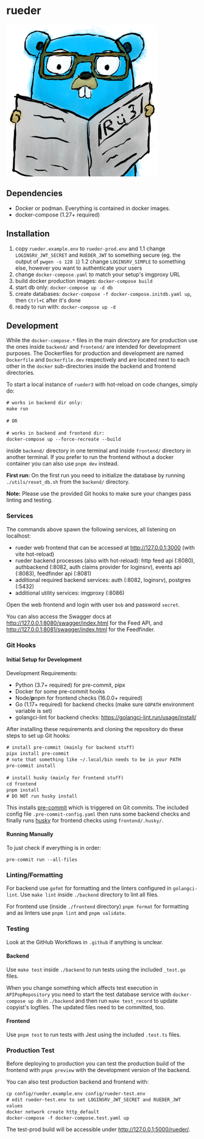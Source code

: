 # rueder

![rueder logo: a gopher with glasses reading a newspaper](docs/images/rueder3gopher_s.png)

## Dependencies

- Docker or podman. Everything is contained in docker images.
- docker-compose (1.27+ required)

## Installation

1. copy `rueder.example.env` to `rueder-prod.env` and
   1.1 change `LOGINSRV_JWT_SECRET` and `RUEDER_JWT` to something secure (eg. the output of `pwgen -s 128 1`)
   1.2 change `LOGINSRV_SIMPLE` to something else, however you want to authenticate your users
2. change `docker-compose.yaml` to match your setup's imgproxy URL
3. build docker production images: `docker-compose build`
4. start db only: `docker-compose up -d db`
5. create databases: `docker-compose -f docker-compose.initdb.yaml up`, then
   `Ctrl+C` after it's done
6. ready to run with: `docker-compose up -d`

## Development

While the `docker-compose.*` files in the main directory are for production use
the ones inside `backend/` and `frontend/` are intended for development purposes.
The Dockerfiles for production and development are named `Dockerfile` and
`Dockerfile.dev` respectively and are located next to each other in the `docker`
sub-directories inside the backend and frontend directories.

To start a local instance of `rueder3` with hot-reload on code changes, simply do:

```shell
# works in backend dir only:
make run

# OR

# works in backend and frontend dir:
docker-compose up --force-recreate --build
```

inside `backend/` directory in one terminal and inside `frontend/` directory in
another terminal. If you prefer to run the frontend without a docker container
you can also use `pnpm dev` instead.

**First run:** On the first run you need to initialize the database by running
`./utils/reset_db.sh` from the `backend/` directory.

**Note:** Please use the provided Git hooks to make sure your changes pass
linting and testing.

### Services

The commands above spawn the following services, all listening on localhost:

- rueder web frontend that can be accessed at <http://127.0.0.1:3000> (with
  vite hot-reload)
- rueder backend processes (also with hot-reload): http feed api (:8080),
  authbackend (:8082, auth claims provider for loginsrv), events api (:8083),
  feedfinder api (:8081)
- additional required backend services: auth (:8082, loginsrv), postgres (:5432)
- additional utility services: imgproxy (:8086)

Open the web frontend and login with user `bob` and password `secret`.

You can also access the Swagger docs at <http://127.0.0.1:8080/swagger/index.html>
for the Feed API, and <http://127.0.0.1:8081/swagger/index.html> for the
Feedfinder.

### Git Hooks

#### Initial Setup for Development

Development Requirements:

- Python (3.7+ required) for pre-commit, pipx
- Docker for some pre-commit hooks
- Node/**p**npm for frontend checks (16.0.0+ required)
- Go (1.17+ required) for backend checks (make sure `GOPATH` environment variable is set)
- golangci-lint for backend checks: <https://golangci-lint.run/usage/install/>

After installing these requirements and cloning the repository do these steps to
set up Git hooks:

```shell
# install pre-commit (mainly for backend stuff)
pipx install pre-commit
# note that something like ~/.local/bin needs to be in your PATH
pre-commit install

# install husky (mainly for frontend stuff)
cd frontend
pnpm install
# DO NOT run husky install
```

This installs [pre-commit](https://pre-commit.com/) which is triggered on Git commits.
The included config file `.pre-commit-config.yaml` then runs some backend checks
and finally runs [husky](https://typicode.github.io/husky) for frontend checks
using `frontend/.husky/`.

#### Running Manually

To just check if everything is in order:

```shell
pre-commit run --all-files
```

### Linting/Formatting

For backend use `gofmt` for formatting and the linters configured in `golangci-lint`.
Use `make lint` inside `./backend` directory to lint all files.

For frontend use (inside `./frontend` directory) `pnpm format` for formatting
and as linters use `pnpm lint` and `pnpm validate`.

### Testing

Look at the GitHub Workflows in `.github` if anything is unclear.

#### Backend

Use `make test` inside `./backend` to run tests using the included `_test.go` files.

When you change something which affects test execution in `APIPopRepository`
you need to start the test database service with `docker-compose up db` in `./backend`
and then run `make test_record` to update copyist's logfiles. The updated files
need to be committed, too.

#### Frontend

Use `pnpm test` to run tests with Jest using the included `.test.ts` files.

### Production Test

Before deploying to production you can test the production build of the
frontend with `pnpm preview` with the development version of the backend.

You can also test production backend and frontend with:

```shell
cp config/rueder.example.env config/rueder-test.env
# edit rueder-test.env to set LOGINSRV_JWT_SECRET and RUEDER_JWT values
docker network create http_default
docker-compose -f docker-compose.test.yaml up
```

The test-prod build will be accessible under <http://127.0.0.1:5000/rueder/>.
